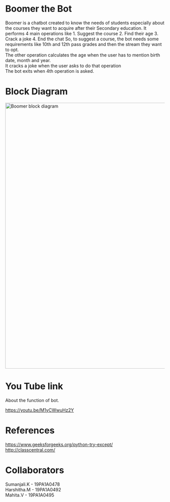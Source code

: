 # Boomer the Bot
Boomer is a chatbot created to know the needs of students especially about the courses they want to acquire after their Secondary education. It performs 4 main operations like
	  1.	Suggest the course
	  2.	Find their age
	  3.	Crack a joke
	  4.	End the chat
So, to suggest a course, the bot needs some requirements like 10th and 12th pass grades and then the stream they want to opt.   
The other operation calculates the age when the user has to mention birth date, month and year.  
It cracks a joke when the user asks to do that operation  
The bot exits when 4th operation is asked.  

# Block Diagram

<img width="842" alt="Boomer block diagram" src="https://user-images.githubusercontent.com/72657448/96449482-87be6a00-1232-11eb-8768-4de646f455bf.png">

# You Tube link

About the function of bot.

https://youtu.be/M1yCWwuHz2Y

# References
https://www.geeksforgeeks.org/python-try-except/   
http://classcentral.com/    

# Collaborators
Sumanjali.K - 19PA1A0478    
Harshitha.M - 19PA1A0492    
Mahita.V - 19PA1A0495    

